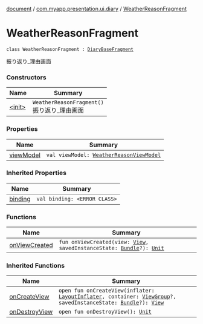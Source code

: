 [document](../../index.md) / [com.myapp.presentation.ui.diary](../index.md) / [WeatherReasonFragment](./index.md)

# WeatherReasonFragment

`class WeatherReasonFragment : `[`DiaryBaseFragment`](../-diary-base-fragment/index.md)

振り返り_理由画面

### Constructors

| Name | Summary |
|---|---|
| [&lt;init&gt;](-init-.md) | `WeatherReasonFragment()`<br>振り返り_理由画面 |

### Properties

| Name | Summary |
|---|---|
| [viewModel](view-model.md) | `val viewModel: `[`WeatherReasonViewModel`](../-weather-reason-view-model/index.md) |

### Inherited Properties

| Name | Summary |
|---|---|
| [binding](../-diary-base-fragment/binding.md) | `val binding: <ERROR CLASS>` |

### Functions

| Name | Summary |
|---|---|
| [onViewCreated](on-view-created.md) | `fun onViewCreated(view: `[`View`](https://developer.android.com/reference/android/view/View.html)`, savedInstanceState: `[`Bundle`](https://developer.android.com/reference/android/os/Bundle.html)`?): `[`Unit`](https://kotlinlang.org/api/latest/jvm/stdlib/kotlin/-unit/index.html) |

### Inherited Functions

| Name | Summary |
|---|---|
| [onCreateView](../-diary-base-fragment/on-create-view.md) | `open fun onCreateView(inflater: `[`LayoutInflater`](https://developer.android.com/reference/android/view/LayoutInflater.html)`, container: `[`ViewGroup`](https://developer.android.com/reference/android/view/ViewGroup.html)`?, savedInstanceState: `[`Bundle`](https://developer.android.com/reference/android/os/Bundle.html)`?): `[`View`](https://developer.android.com/reference/android/view/View.html) |
| [onDestroyView](../-diary-base-fragment/on-destroy-view.md) | `open fun onDestroyView(): `[`Unit`](https://kotlinlang.org/api/latest/jvm/stdlib/kotlin/-unit/index.html) |
